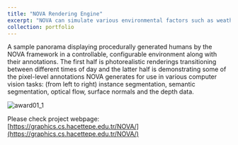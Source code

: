 ```yaml
---
title: "NOVA Rendering Engine"
excerpt: "NOVA can simulate various environmental factors such as weather conditions or different times of day, and bring an exceptionally diverse set of humans to life, each having a distinct body shape, gender and age. To demonstrate NOVA’s capabilities, we generate two synthetic datasets for person tracking. The first one includes 108 sequences, each with different levels of difficulty like tracking in crowded scenes or at nighttime and aims for testing the limits of current state-of-the-art trackers. A second dataset of 97 sequences with normal weather conditions is used to show how our synthetic sequences can be utilized to train and boost the performance of deep-learning based trackers. Our results indicate that the synthetic data generated by NOVA represents a good proxy of the real-world and can be exploited for computer vision tasks.<br/><img src='https://github.com/A-Kerim/abdulrahmankerim.github.io/blob/53312356a399328ad4f4514781ff19271e47c6b2/images/portfolio01.jpg'>"
collection: portfolio
---
```


A sample panorama displaying procedurally generated humans by the NOVA framework in a controllable, configurable 
environment along with their annotations. The first half is photorealistic renderings transitioning between different
times of day and the latter half is demonstrating some of the pixel-level annotations NOVA generates for use in various
computer vision tasks: (from left to right) instance segmentation, semantic segmentation, optical flow, surface normals and
the depth data.

![award01_1](https://github.com/A-Kerim/me/blob/b3b11c22dc2bed459bc5ccdc360b5d56ce80eb63/images/portfolio01.jpg?raw=true)

Please check project webpage: [https://graphics.cs.hacettepe.edu.tr/NOVA/](https://graphics.cs.hacettepe.edu.tr/NOVA/)

